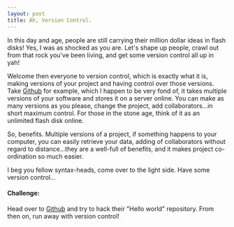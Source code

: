 ```yaml
---
layout: post
title: Ah, Version Control.
---
```


In this day and age, people are still carrying their million dollar ideas in flash disks! Yes, I was as shocked as you are. Let's shape up people, crawl out from that rock you've been living, and get some version control all up in yah!

Welcome then everyone to version control, which is exactly what it is, making versions of your project and having control over those versions. Take [Github](https://github.com/) for example, which I happen to be very fond of, it takes multiple versions of your software and stores it on a server online. You can make as many versions as you please, change the project, add collaborators...in short maximum control. For those in the stone age, think of it as an unlimited flash disk online.

So, benefits. Multiple versions of a project, if something happens to your computer, you can easily retrieve your data, adding of  collaborators without regard to distance...they are a well-full of benefits, and it makes project co-ordination so much easier.

I beg you fellow syntax-heads, come over to the light side. Have some version control...

#### Challenge:

Head over to [Github](https://github.com/) and try to hack their "Hello world" repository. From then on, run away with version control!